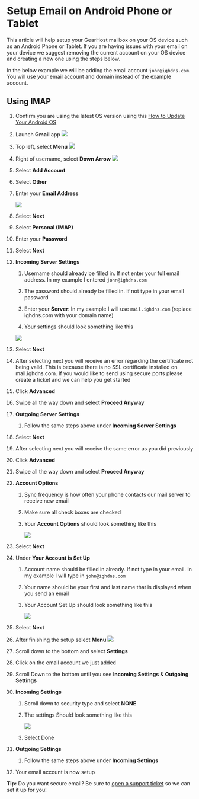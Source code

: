 # Setup Email on Android Phone or Tablet

This article will help setup your GearHost mailbox on your OS device such as an Android Phone or Tablet. If you are having issues with your email on your device we suggest removing the current account on your OS device and creating a new one using the steps below.

In the below example we will be adding the email account `john@ighdns.com`. You will use your email account and domain instead of the example account.

## Using IMAP

1. Confirm you are using the latest OS version using this [How to Update Your Android OS](http://www.ubergizmo.com/how-to/update-android-os/)

2. Launch **Gmail** app ![](https://raw.githubusercontent.com/GearHost/docs/master/Images/android-email-icon.png)

3. Top left, select **Menu** ![](https://raw.githubusercontent.com/GearHost/docs/master/Images/android-menu-icon.png)

4. Right of username, select **Down Arrow** ![](https://raw.githubusercontent.com/GearHost/docs/master/Images/android-arrow-icon.png)

5. Select **Add Account**

6. Select **Other**

7. Enter your **Email Address**

   ![](https://raw.githubusercontent.com/GearHost/docs/master/Images/email-android-step1.png)

8. Select **Next**

9. Select **Personal (IMAP)**

10. Enter your **Password**

11. Select **Next**

12. **Incoming Server Settings** 

    1. Username should already be filled in. If not enter your full email address. In my example I entered `john@ighdns.com`

    2. The password should already be filled in. If not type in your email password

    3. Enter your **Server**: In my example I will use `mail.ighdns.com` (replace ighdns.com with your domain name)

    4. Your settings should look something like this

    

    ![](https://raw.githubusercontent.com/GearHost/docs/master/Images/email-android-step2.png)

13. Select **Next**

14. After selecting next you will receive an error regarding the certificate not being valid. This is because there is no SSL certificate installed on mail.ighdns.com. If you would like to send using secure ports please create a ticket and we can help you get started

15. Click **Advanced**

16. Swipe all the way down and select **Proceed Anyway**

17. **Outgoing Server Settings** 

    1. Follow the same steps above under **Incoming Server Settings**

18. Select **Next**

19. After selecting next you will receive the same error as you did previously

20. Click **Advanced**

21. Swipe all the way down and select **Proceed Anyway**

22. **Account Options**

    1. Sync frequency is how often your phone contacts our mail server to receive new email

    2. Make sure all check boxes are checked

    3. Your **Account Options** should look something like this 

       ![](https://raw.githubusercontent.com/GearHost/docs/master/Images/email-android-step3.png)

23. Select **Next**

24. Under **Your Account is Set Up**

    1. Account name should be filled in already. If not type in your email. In my example I will type in `john@ighdns.com`

    2. Your name should be your first and last name that is displayed when you send an email

    3. Your Account Set Up should look something like this

       ![](https://raw.githubusercontent.com/GearHost/docs/master/Images/email-android-step4.png)

25. Select **Next**

26. After finishing the setup select **Menu** ![](https://raw.githubusercontent.com/GearHost/docs/master/Images/android-menu-icon.png)

27. Scroll down to the bottom and select **Settings**

28. Click on the email account we just added

29. Scroll Down to the bottom until you see **Incoming Settings** & **Outgoing Settings**

30. **Incoming Settings**

    1. Scroll down to security type and select **NONE**

    2. The settings Should look something like this 

       ![](https://raw.githubusercontent.com/GearHost/docs/master/Images/email-android-step5.png)

    3. Select Done

31. **Outgoing Settings**

    1. Follow the same steps above under **Incoming Settings**

32. Your email account is now setup

**Tip:** Do you want secure email? Be sure to [open a support ticket](https://www.gearhost.com/documentation/how-to-open-a-support-ticket) so we can set it up for you!